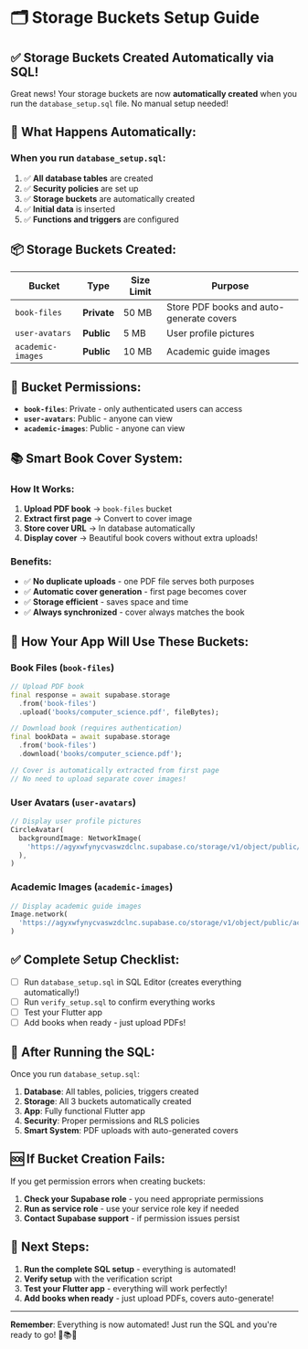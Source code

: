 # 🗂️ **Storage Buckets Setup Guide**

## ✅ **Storage Buckets Created Automatically via SQL!**

Great news! Your storage buckets are now **automatically created** when you run the `database_setup.sql` file. No manual setup needed!

## 🚀 **What Happens Automatically:**

### **When you run `database_setup.sql`:**
1. ✅ **All database tables** are created
2. ✅ **Security policies** are set up
3. ✅ **Storage buckets** are automatically created
4. ✅ **Initial data** is inserted
5. ✅ **Functions and triggers** are configured

## 📦 **Storage Buckets Created:**

| Bucket | Type | Size Limit | Purpose |
|--------|------|------------|---------|
| `book-files` | **Private** | 50 MB | Store PDF books and auto-generate covers |
| `user-avatars` | **Public** | 5 MB | User profile pictures |
| `academic-images` | **Public** | 10 MB | Academic guide images |

## 🔐 **Bucket Permissions:**

- **`book-files`**: Private - only authenticated users can access
- **`user-avatars`**: Public - anyone can view
- **`academic-images`**: Public - anyone can view

## 📚 **Smart Book Cover System:**

### **How It Works:**
1. **Upload PDF book** → `book-files` bucket
2. **Extract first page** → Convert to cover image
3. **Store cover URL** → In database automatically
4. **Display cover** → Beautiful book covers without extra uploads!

### **Benefits:**
- ✅ **No duplicate uploads** - one PDF file serves both purposes
- ✅ **Automatic cover generation** - first page becomes cover
- ✅ **Storage efficient** - saves space and time
- ✅ **Always synchronized** - cover always matches the book

## 📱 **How Your App Will Use These Buckets:**

### **Book Files (`book-files`)**
```dart
// Upload PDF book
final response = await supabase.storage
  .from('book-files')
  .upload('books/computer_science.pdf', fileBytes);

// Download book (requires authentication)
final bookData = await supabase.storage
  .from('book-files')
  .download('books/computer_science.pdf');

// Cover is automatically extracted from first page
// No need to upload separate cover images!
```

### **User Avatars (`user-avatars`)**
```dart
// Display user profile pictures
CircleAvatar(
  backgroundImage: NetworkImage(
    'https://agyxwfynycvaswzdclnc.supabase.co/storage/v1/object/public/user-avatars/avatar.jpg'
  ),
)
```

### **Academic Images (`academic-images`)**
```dart
// Display academic guide images
Image.network(
  'https://agyxwfynycvaswzdclnc.supabase.co/storage/v1/object/public/academic-images/guide.jpg'
)
```

## ✅ **Complete Setup Checklist:**

- [ ] Run `database_setup.sql` in SQL Editor (creates everything automatically!)
- [ ] Run `verify_setup.sql` to confirm everything works
- [ ] Test your Flutter app
- [ ] Add books when ready - just upload PDFs!

## 🚀 **After Running the SQL:**

Once you run `database_setup.sql`:
1. **Database**: All tables, policies, triggers created
2. **Storage**: All 3 buckets automatically created
3. **App**: Fully functional Flutter app
4. **Security**: Proper permissions and RLS policies
5. **Smart System**: PDF uploads with auto-generated covers

## 🆘 **If Bucket Creation Fails:**

If you get permission errors when creating buckets:
1. **Check your Supabase role** - you need appropriate permissions
2. **Run as service role** - use your service role key if needed
3. **Contact Supabase support** - if permission issues persist

## 🎯 **Next Steps:**

1. **Run the complete SQL setup** - everything is automated!
2. **Verify setup** with the verification script
3. **Test your Flutter app** - everything will work perfectly!
4. **Add books when ready** - just upload PDFs, covers auto-generate!

---

**Remember**: Everything is now automated! Just run the SQL and you're ready to go! 🎉📚✨
